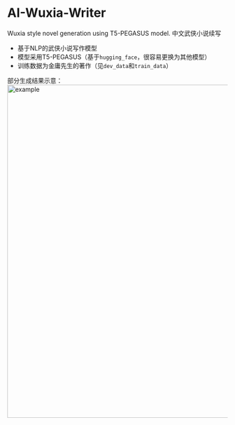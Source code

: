 # AI-Wuxia-Writer
Wuxia style novel generation using T5-PEGASUS model. 中文武侠小说续写

- 基于NLP的武侠小说写作模型
- 模型采用T5-PEGASUS（基于`hugging_face`，很容易更换为其他模型）
- 训练数据为金庸先生的著作（见`dev_data`和`train_data`）

部分生成结果示意：
<img width="760" alt="example" src="https://user-images.githubusercontent.com/115634163/203221793-a3840775-9c8b-453b-b9dc-c2254f655d82.png">
